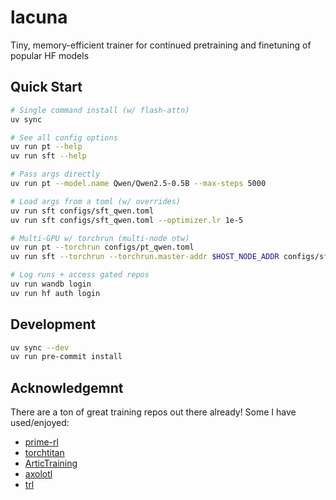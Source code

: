 # lacuna

Tiny, memory-efficient trainer for continued pretraining and finetuning of popular HF models

## Quick Start

```bash
# Single command install (w/ flash-attn)
uv sync

# See all config options
uv run pt --help
uv run sft --help

# Pass args directly
uv run pt --model.name Qwen/Qwen2.5-0.5B --max-steps 5000

# Load args from a toml (w/ overrides)
uv run sft configs/sft_qwen.toml
uv run sft configs/sft_qwen.toml --optimizer.lr 1e-5

# Multi-GPU w/ torchrun (multi-node otw)
uv run pt --torchrun configs/pt_qwen.toml
uv run sft --torchrun --torchrun.master-addr $HOST_NODE_ADDR configs/sft_qwen.toml

# Log runs + access gated repos
uv run wandb login
uv run hf auth login
```

## Development

```bash
uv sync --dev
uv run pre-commit install
```

## Acknowledgemnt

There are a ton of great training repos out there already! Some I have used/enjoyed:
- [prime-rl](https://github.com/PrimeIntellect-ai/prime-rl)
- [torchtitan](https://github.com/pytorch/torchtitan)
- [ArticTraining](https://github.com/snowflakedb/ArcticTraining)
- [axolotl](https://github.com/axolotl-ai-cloud/axolotl)
- [trl](https://github.com/huggingface/trl/)
